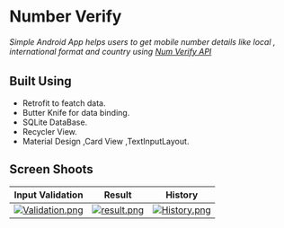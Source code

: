  
# Number Verify
###### Simple Android App helps users to get mobile number details like local , international format and country using [Num Verify API](https://numverify.com/)
## Built Using
* Retrofit to featch data.
* Butter Knife for data binding.
* SQLite DataBase.
* Recycler View.
* Material Design ,Card View ,TextInputLayout.
## Screen Shoots
Input Validation            |  Result                    |  History
:-------------------------:|:-------------------------:| :-------------------------:
[![Validation.png](https://s31.postimg.cc/3n1agkp7f/Validation.png)](https://postimg.cc/image/y4h584ck7/)|[![result.png](https://s31.postimg.cc/jmjxzpl4r/result.png)](https://postimg.cc/image/5svlansjb/)|[![History.png](https://s31.postimg.cc/l2vghu8m3/History.png)](https://postimg.cc/image/ep6del3pz/)
